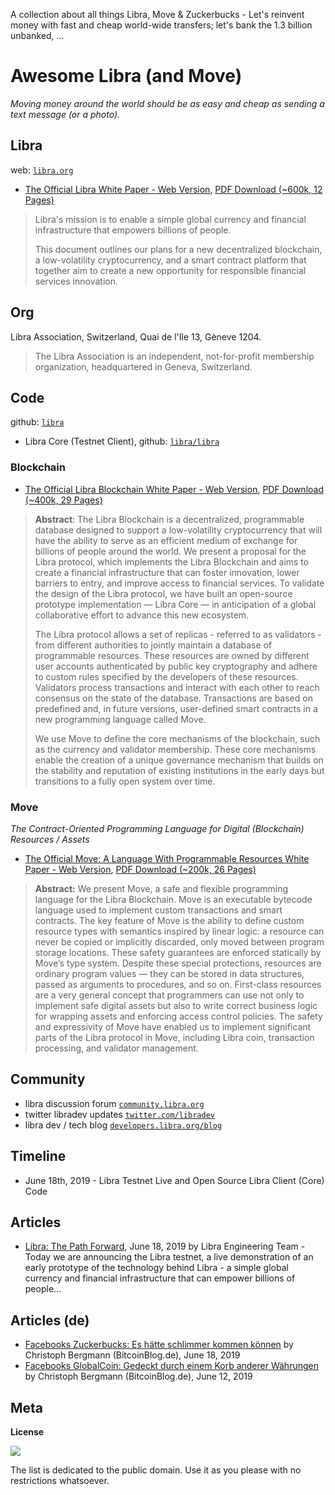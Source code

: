 A collection about all things Libra, Move & Zuckerbucks - Let's reinvent money with fast and cheap world-wide transfers; let's bank the 1.3 billion unbanked, ...

# Awesome Libra (and Move)

_Moving money around the world should be as easy and cheap as sending a text message (or a photo)._


## Libra

web: [`libra.org`](https://libra.org)

- [The Official Libra White Paper - Web Version](https://libra.org/en-US/white-paper), [PDF Download (~600k, 12 Pages)](libra-whitepaper.pdf) 

> Libra's mission is to enable a simple global currency and financial infrastructure that empowers billions of people.
>
> This document outlines our plans for a new decentralized blockchain, a low-volatility cryptocurrency, 
> and a smart contract platform that together aim to create a new opportunity for responsible financial services innovation.
  

## Org

Libra Association, Switzerland, Quai de l'Ile 13, Gèneve 1204.

> The Libra Association is an independent, not-for-profit membership organization, headquartered in Geneva, Switzerland.



## Code

github: [`libra`](https://github.com/libra)

- Libra Core (Testnet Client), github: [`libra/libra`](https://github.com/libra/libra)

### Blockchain

- [The Official Libra Blockchain White Paper - Web Version](https://developers.libra.org/docs/the-libra-blockchain-paper), [PDF Download (~400k, 29 Pages)](libra-blockchain-whitepaper.pdf) 

> **Abstract**: The Libra Blockchain is a decentralized, programmable database designed to support a
> low-volatility cryptocurrency that will have the ability to serve as an efficient medium of exchange for
> billions of people around the world. We present a proposal for the Libra protocol, which implements
> the Libra Blockchain and aims to create a financial infrastructure that can foster innovation, lower
> barriers to entry, and improve access to financial services. To validate the design of the Libra protocol,
> we have built an open-source prototype implementation — Libra Core — in anticipation of a global
> collaborative effort to advance this new ecosystem.
>
> The Libra protocol allows a set of replicas - referred to as validators - from different authorities
> to jointly maintain a database of programmable resources. These resources are owned by different
> user accounts authenticated by public key cryptography and adhere to custom rules specified by the
> developers of these resources. Validators process transactions and interact with each other to reach
> consensus on the state of the database. Transactions are based on predefined and, in future versions,
> user-defined smart contracts in a new programming language called Move.
>
> We use Move to define the core mechanisms of the blockchain, such as the currency and validator
> membership. These core mechanisms enable the creation of a unique governance mechanism that
> builds on the stability and reputation of existing institutions in the early days but transitions to a
> fully open system over time.

### Move

_The Contract-Oriented Programming Language for Digital (Blockchain) Resources / Assets_

- [The Official Move: A Language With Programmable Resources White Paper - Web Version](https://developers.libra.org/docs/move-paper), [PDF Download (~200k, 26 Pages)](move-whitepaper.pdf) 

> **Abstract:** We present Move, a safe and flexible programming language for the Libra Blockchain.
> Move is an executable bytecode language used to implement custom transactions and smart contracts.
> The key feature of Move is the ability to define custom resource types with semantics inspired by linear
> logic: a resource can never be copied or implicitly discarded, only moved between program storage
> locations. These safety guarantees are enforced statically by Move’s type system. Despite these
> special protections, resources are ordinary program values — they can be stored in data structures,
> passed as arguments to procedures, and so on. First-class resources are a very general concept that
> programmers can use not only to implement safe digital assets but also to write correct business
> logic for wrapping assets and enforcing access control policies. The safety and expressivity of Move
> have enabled us to implement significant parts of the Libra protocol in Move, including Libra coin,
> transaction processing, and validator management.


## Community

- libra discussion forum [`community.libra.org`](https://community.libra.org)
- twitter libradev updates [`twitter.com/libradev`](https://twitter.com/libradev)
- libra dev / tech blog [`developers.libra.org/blog`](https://developers.libra.org/blog/)


## Timeline

- June 18th, 2019 - Libra Testnet Live and Open Source Libra Client (Core) Code


## Articles

- [Libra: The Path Forward](https://developers.libra.org/blog/2019/06/18/the-path-forward), June 18, 2019 by Libra Engineering Team - Today we are announcing the Libra testnet, a live demonstration of an early prototype of the technology behind Libra - a simple global currency and financial infrastructure that can empower billions of people...


## Articles (de)

- [Facebooks Zuckerbucks: Es hätte schlimmer kommen können](https://bitcoinblog.de/2019/06/18/facebooks-zuckerbucks-es-haette-schlimmer-kommen-koennen/) by Christoph Bergmann (BitcoinBlog.de), June 18, 2019
- [Facebooks GlobalCoin: Gedeckt durch einem Korb anderer Währungen](https://bitcoinblog.de/2019/06/12/facebooks-globalcoin-gedeckt-durch-einem-korb-anderer-waehrungen/) by Christoph Bergmann (BitcoinBlog.de), June 12, 2019




## Meta

**License**

![](https://publicdomainworks.github.io/buttons/zero88x31.png)

The list is dedicated to the public domain. Use it as you please with no restrictions whatsoever.

